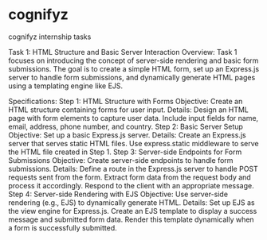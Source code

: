 # cognifyz
cognifyz internship tasks


Task 1: HTML Structure and Basic Server Interaction
Overview:
Task 1 focuses on introducing the concept of server-side rendering and basic form submissions. The goal is to create a simple HTML form, set up an Express.js server to handle form submissions, and dynamically generate HTML pages using a templating engine like EJS.

Specifications:
Step 1: HTML Structure with Forms
Objective: Create an HTML structure containing forms for user input.
Details: Design an HTML page with form elements to capture user data. Include input fields for name, email, address, phone number, and country.
Step 2: Basic Server Setup
Objective: Set up a basic Express.js server.
Details: Create an Express.js server that serves static HTML files. Use express.static middleware to serve the HTML file created in Step 1.
Step 3: Server-side Endpoints for Form Submissions
Objective: Create server-side endpoints to handle form submissions.
Details: Define a route in the Express.js server to handle POST requests sent from the form. Extract form data from the request body and process it accordingly. Respond to the client with an appropriate message.
Step 4: Server-side Rendering with EJS
Objective: Use server-side rendering (e.g., EJS) to dynamically generate HTML.
Details: Set up EJS as the view engine for Express.js. Create an EJS template to display a success message and submitted form data. Render this template dynamically when a form is successfully submitted.

